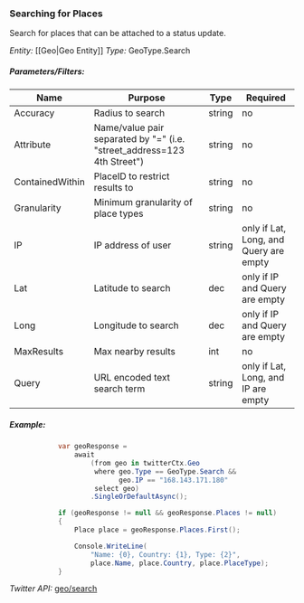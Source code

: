 ### Searching for Places

Search for places that can be attached to a status update.

*Entity:* [[Geo|Geo Entity]]
*Type:* GeoType.Search

##### Parameters/Filters:

| Name | Purpose | Type | Required |
|------|---------|------|----------|
| Accuracy | Radius to search | string | no |
| Attribute | Name/value pair separated by "=" (i.e. "street_address=123 4th Street") | string | no |
| ContainedWithin | PlaceID to restrict results to | string | no |
| Granularity | Minimum granularity of place types | string | no |
| IP | IP address of user | string | only if Lat, Long, and Query are empty |
| Lat | Latitude to search | dec | only if IP and Query are empty |
| Long | Longitude to search | dec | only if IP and Query are empty |
| MaxResults | Max nearby results | int | no |
| Query | URL encoded text search term | string | only if Lat, Long, and IP are empty |

##### Example:

```c#
            var geoResponse =
                await
                    (from geo in twitterCtx.Geo
                     where geo.Type == GeoType.Search &&
                           geo.IP == "168.143.171.180"
                     select geo)
                    .SingleOrDefaultAsync();

            if (geoResponse != null && geoResponse.Places != null)
            {
                Place place = geoResponse.Places.First();

                Console.WriteLine(
                    "Name: {0}, Country: {1}, Type: {2}",
                    place.Name, place.Country, place.PlaceType); 
            }
```

*Twitter API:* [geo/search](https://developer.twitter.com/en/docs/geo/places-near-location/api-reference/get-geo-search)